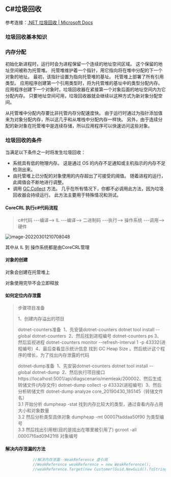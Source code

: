 ## C#垃圾回收

参考连接：[.NET 垃圾回收 | Microsoft Docs](https://docs.microsoft.com/zh-cn/dotnet/standard/garbage-collection/)

### 垃圾回收基本知识

### 内存分配

初始化新进程时，运行时会为进程保留一个连续的地址空间区域。 这个保留的地址空间被称为托管堆。 托管堆维护着一个指针，用它指向将在堆中分配的下一个对象的地址。 最初，该指针设置为指向托管堆的基址。 托管堆上部署了所有引用类型。 应用程序创建第一个引用类型时，将为托管堆的基址中的类型分配内存。 应用程序创建下一个对象时，垃圾回收器在紧接第一个对象后面的地址空间内为它分配内存。 只要地址空间可用，垃圾回收器就会继续以这种方式为新对象分配空间。

从托管堆中分配内存要比非托管内存分配速度快。 由于运行时通过为指针添加值来为对象分配内存，所以这几乎和从堆栈中分配内存一样快。 另外，由于连续分配的新对象在托管堆中是连续存储，所以应用程序可以快速访问这些对象。

### 垃圾回收的条件

当满足以下条件之一时将发生垃圾回收：

- 系统具有低的物理内存。 这是通过 OS 的内存不足通知或主机指示的内存不足检测出来。
- 由托管堆上已分配的对象使用的内存超出了可接受的阈值。 随着进程的运行，此阈值会不断地进行调整。
- 调用 [GC.Collect](https://docs.microsoft.com/zh-cn/dotnet/api/system.gc.collect) 方法。 几乎在所有情况下，你都不必调用此方法，因为垃圾回收器会持续运行。 此方法主要用于特殊情况和测试。

#### CoreCRL 执行c#代码流程

> c#代码 ---编译--> IL ---编译--> 二进制码 ---执行--> 操作系统 ---调用--> 硬件

![image-20220301210708048](C:\Users\Sigen\AppData\Roaming\Typora\typora-user-images\image-20220301210708048.png)

其中从  IL 到 操作系统都是由CoreCRL管理

#### 对象的创建

对象会创建在托管堆上

对象使用完毕不会立即释放

#### **如何定位内存泄露**

> 步骤项目准备
>
> 1、创建内存溢出的项目
>
> dotnet-counters准备
> ​	1、先安装dotnet-counters   dotnet tool install --global dotnet-counters
> ​	2、然后找到进程编号   dotnet-counters ps
> ​	3、然后监视进程  dotnet-counters monitor --refresh-interval 1 -p 43332(进程编号)
> ​	4、最后查看显示统计信息   找到 GC Heap Size 。然后统计这个程序的增长，为了找出内存泄露的代码
> 
> dotnet-dump准备 
> ​	1、先安装dotnet-counters   dotnet tool install --global dotnet-dump
> ​	2、然后执行项目接口   https://localhost:5001/api/diagscenario/memleak/200002、然后生成转储文件(内存文件)   dotnet-dump collect -p 43332(进程编号)
> ​	3、然后分析转储文件  dotnet-dump analyze core_20190430_185145（转储文件名）  
> ​		3.1 开始分析      dumpheap -stat      找到内存比较大的类型，通过查看内存占用大小和对象数量  
> ​		3.2 然后分析类型具体对象     dumpheap -mt 00007faddaa50f90 为类型编号  
> ​		3.3 然后找出引用根(目的是找出在哪里被引用了)     gcroot -all 00007f6ad09421f8 对象编号

#### 解决内存泄漏的方法

```c#
            //解决内存泄露--WeakReference 虚引用
            //WeakReference weakReference = new WeakReference();
            //weakReference.Target(new Customer(Guid.NewGuid().ToString()));
```

